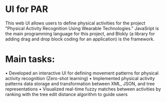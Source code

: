 # UI for PAR
This web UI allows users to define physical activities for the project "Physical Activity Recognition Using Wearable Technologies." JavaSript is the main programming language for this project, and Blokly (a library for adding drag and drop block coding for an application) is the framework.  
# Main tasks: 
•	Developed an interactive UI for defining movement patterns for physical activity recognition (Zero-shot learning)
•	Implemented physical activity patterns data storage and transformation between XML, JSON, and tree representations
•	Visualized real-time fuzzy matches between activities by ranking with the tree edit distance algorithm to guide users


